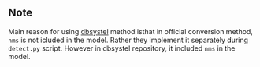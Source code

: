 ## Note
Main reason for using [dbsystel](https://github.com/dbsystel/yolov5-coreml-tools) method isthat in official conversion method, `nms` is not icluded in the model. Rather they implement it separately during `detect.py` script. However in dbsystel repository, it included `nms` in the model.
